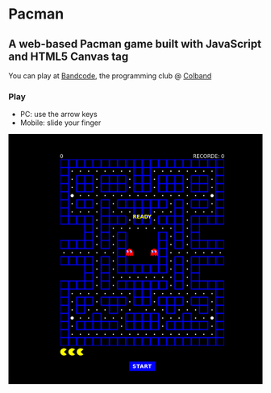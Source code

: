 ﻿# Pacman
## A web-based Pacman game built with JavaScript and HTML5 Canvas tag   
You can play at [Bandcode](http://bandcode.colband.net.br/), the programming club @ [Colband](http://colband.net.br/) 

### Play
- PC: use the arrow keys
- Mobile: slide your finger 

![alt text](https://github.com/erichashi/pacman-canvas/blob/main/thumb.png?raw=true)
